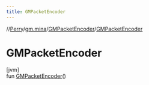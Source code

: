 ```yaml
---
title: GMPacketEncoder
---
```

//[Perry](../../../index.html)/[gm.mina](../index.html)/[GMPacketEncoder](index.html)/[GMPacketEncoder](-g-m-packet-encoder.html)



# GMPacketEncoder



[jvm]\
fun [GMPacketEncoder](-g-m-packet-encoder.html)()




